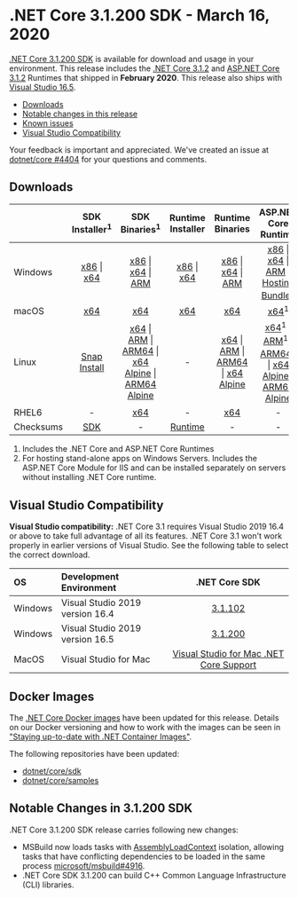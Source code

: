 # .NET Core 3.1.200 SDK - March 16, 2020
[.NET Core 3.1.200 SDK](https://dotnet.microsoft.com/download/dotnet/3.1) is available for download and usage in your environment. This release includes the [.NET Core 3.1.2](../3.1.2/3.1.2.md) and [ASP.NET Core 3.1.2](../3.1.2/3.1.2.md) Runtimes that shipped in **February 2020**. This release also  ships with [Visual Studio 16.5](https://learn.microsoft.com/visualstudio/releases/2019/release-notes).

* [Downloads](https://dotnet.microsoft.com/download/dotnet/3.1)
* [Notable changes in this release](#notable-changes-in-31200-sdk)
* [Known issues](../3.1-known-issues.md)
* [Visual Studio Compatibility](#visual-studio-compatibility)


Your feedback is important and appreciated. We've created an issue at [dotnet/core #4404](https://github.com/dotnet/core/issues/4404) for your questions and comments.


## Downloads

|           | SDK Installer<sup>1</sup>                        | SDK Binaries<sup>1</sup>                 | Runtime Installer                                        | Runtime Binaries                                 | ASP.NET Core Runtime           | Windows Desktop Runtime           |
| --------- | :------------------------------------------:     | :----------------------:                 | :---------------------------:                            | :-------------------------:                      | :-----------------:            |:-----------------:            |
| Windows   | [x86][dotnet-sdk-win-x86.exe] \| [x64][dotnet-sdk-win-x64.exe] | [x86][dotnet-sdk-win-x86.zip] \| [x64][dotnet-sdk-win-x64.zip] \| [ARM][dotnet-sdk-win-arm.zip] | [x86][dotnet-runtime-win-x86.exe] \| [x64][dotnet-runtime-win-x64.exe] | [x86][dotnet-runtime-win-x86.zip] \| [x64][dotnet-runtime-win-x64.zip] \| [ARM][dotnet-runtime-win-arm.zip]  | [x86][aspnetcore-runtime-win-x86.exe] \| [x64][aspnetcore-runtime-win-x64.exe] \| [ARM][aspnetcore-runtime-win-arm.zip] \|<br/> [Hosting Bundle][dotnet-hosting-win.exe]<sup>2</sup> | [x86][windowsdesktop-runtime-win-x86.exe] \| [x64][windowsdesktop-runtime-win-x64.exe] |
| macOS     | [x64][dotnet-sdk-osx-x64.pkg]  | [x64][dotnet-sdk-osx-x64.tar.gz]     | [x64][dotnet-runtime-osx-x64.pkg] | [x64][dotnet-runtime-osx-x64.tar.gz] | [x64][aspnetcore-runtime-osx-x64.tar.gz]<sup>1</sup> | - |
| Linux     |  [Snap Install][snap-install]  | [x64][dotnet-sdk-linux-x64.tar.gz] \| [ARM][dotnet-sdk-linux-arm.tar.gz] \| [ARM64][dotnet-sdk-linux-arm64.tar.gz] \| [x64 Alpine][dotnet-sdk-linux-musl-x64.tar.gz] \| [ARM64 Alpine][dotnet-runtime-linux-musl-arm64.tar.gz] | - | [x64][dotnet-runtime-linux-x64.tar.gz] \| [ARM][dotnet-runtime-linux-arm.tar.gz] \| [ARM64][dotnet-runtime-linux-arm64.tar.gz] \| [x64 Alpine][dotnet-runtime-linux-musl-x64.tar.gz] | [x64][aspnetcore-runtime-linux-x64.tar.gz]<sup>1</sup>  \| [ARM][aspnetcore-runtime-linux-arm.tar.gz]<sup>1</sup> \| [ARM64][aspnetcore-runtime-linux-arm64.tar.gz]<sup>1</sup> \| [x64 Alpine][aspnetcore-runtime-linux-musl-x64.tar.gz] \| [ARM64 Alpine][aspnetcore-runtime-linux-musl-arm64.tar.gz] | - |
| RHEL6     | -                                                | [x64][dotnet-sdk-rhel.6-x64.tar.gz]                    | -                                                        | [x64][dotnet-runtime-rhel.6-x64.tar.gz] | - |
| Checksums | [SDK][checksums-sdk]                             | -                                        | [Runtime][checksums-runtime]                             | - | - | - |

1. Includes the .NET Core and ASP.NET Core Runtimes
2. For hosting stand-alone apps on Windows Servers. Includes the ASP.NET Core Module for IIS and can be installed separately on servers without installing .NET Core runtime.

## Visual Studio Compatibility

**Visual Studio compatibility:** .NET Core 3.1 requires Visual Studio 2019 16.4 or above to take full advantage of all its features. .NET Core 3.1 won't work properly in earlier versions of Visual Studio. See the following table to select the correct download.

| OS | Development Environment | .NET Core SDK |
| :-- | :-- | :--: |
| Windows | Visual Studio 2019 version 16.4 | [3.1.102](3.1.2.md) |
| Windows | Visual Studio 2019 version 16.5 | [3.1.200](#downloads) |
| MacOS | Visual Studio for Mac | [Visual Studio for Mac .NET Core Support](https://learn.microsoft.com/visualstudio/mac/net-core-support) |

## Docker Images

The [.NET Core Docker images](https://hub.docker.com/r/microsoft/dotnet/) have been updated for this release. Details on our Docker versioning and how to work with the images can be seen in ["Staying up-to-date with .NET Container Images"](https://devblogs.microsoft.com/dotnet/staying-up-to-date-with-net-container-images/).

The following repositories have been updated:

* [dotnet/core/sdk](https://github.com/dotnet/dotnet-docker/blob/main/README.sdk.md)
* [dotnet/core/samples](https://github.com/dotnet/dotnet-docker/blob/main/README.samples.md)

## Notable Changes in 3.1.200 SDK

.NET Core 3.1.200 SDK release carries following new changes:

* MSBuild now loads tasks with [AssemblyLoadContext](https://learn.microsoft.com/dotnet/api/system.runtime.loader.assemblyloadcontext?view=netcore-3.1) isolation, allowing tasks that have conflicting dependencies to be loaded in the same process [microsoft/msbuild#4916](https://github.com/microsoft/msbuild/pull/4916).
* .NET Core SDK 3.1.200 can build C++ Common Language Infrastructure (CLI) libraries.


[blob-runtime]: https://builds.dotnet.microsoft.com/dotnet/Runtime/
[blob-sdk]: https://builds.dotnet.microsoft.com/dotnet/Sdk/
[release-notes]: 3.1.200-sdk.md
[snap-install]: 3.1.2-install-instructions.md

[checksums-runtime]: https://builds.dotnet.microsoft.com/dotnet/checksums/3.1.200-sha.txt
[checksums-sdk]: https://builds.dotnet.microsoft.com/dotnet/checksums/3.1.200-sha.txt

[linux-install]: https://learn.microsoft.com/dotnet/core/install/linux

[dotnet-blog]: https://devblogs.microsoft.com/dotnet/net-core-march-2020/

[//]: # ( Runtime 3.1.2)
[dotnet-runtime-linux-arm.tar.gz]: https://download.visualstudio.microsoft.com/download/pr/30ed47bb-c25b-431c-9cfd-7b942b07314f/5c92af345a5475ca58b6878dd974e1dc/dotnet-runtime-3.1.2-linux-arm.tar.gz
[dotnet-runtime-linux-arm64.tar.gz]: https://download.visualstudio.microsoft.com/download/pr/d3ee4d51-5cbf-4591-baf0-f9af7f9a07e7/59fa68462184d031275c2fa09cdf375d/dotnet-runtime-3.1.2-linux-arm64.tar.gz
[dotnet-runtime-linux-musl-arm64.tar.gz]: https://download.visualstudio.microsoft.com/download/pr/47b64547-75e5-43dc-9e2f-66e9d6b9d9ee/869b5417d9d7e4d141f9d2bdeb6b4e36/dotnet-runtime-3.1.2-linux-musl-arm64.tar.gz
[dotnet-runtime-linux-musl-x64.tar.gz]: https://download.visualstudio.microsoft.com/download/pr/21042b9d-8eca-497e-894b-97dde4a4e5d1/c486b0bec79041bc99619756017ad124/dotnet-runtime-3.1.2-linux-musl-x64.tar.gz
[dotnet-runtime-linux-x64.tar.gz]: https://download.visualstudio.microsoft.com/download/pr/38269fba-9fdb-4723-a14c-067cc316827d/53e4161da346d70404375fb8804ee91a/dotnet-runtime-3.1.2-linux-x64.tar.gz
[dotnet-runtime-osx-x64.pkg]: https://download.visualstudio.microsoft.com/download/pr/722d2a42-95c2-4555-ac7a-ec98313984e1/44979d85ec12073d69b3b64feec68ea6/dotnet-runtime-3.1.2-osx-x64.pkg
[dotnet-runtime-osx-x64.tar.gz]: https://download.visualstudio.microsoft.com/download/pr/f58e9293-6600-4de4-a9a8-53951e05ef4f/48d982fbd1d96d818474229a3da22672/dotnet-runtime-3.1.2-osx-x64.tar.gz
[dotnet-runtime-rhel.6-x64.tar.gz]: https://download.visualstudio.microsoft.com/download/pr/420238c8-c86c-4936-91cd-71afe82089a3/af53c9881a098c97c9be7815db0053a8/dotnet-runtime-3.1.2-rhel.6-x64.tar.gz
[dotnet-runtime-win-arm.zip]: https://download.visualstudio.microsoft.com/download/pr/8efe160b-187d-4efe-bef1-bb1aaa0cadf6/5127ae7085f9f0c1dcc8e479ced919a5/dotnet-runtime-3.1.2-win-arm.zip
[dotnet-runtime-win-x64.exe]: https://download.visualstudio.microsoft.com/download/pr/cfe420d5-084c-4590-b387-f89f3387d4c9/db4c577b995c54dee0530d8230e87145/dotnet-runtime-3.1.2-win-x64.exe
[dotnet-runtime-win-x64.zip]: https://download.visualstudio.microsoft.com/download/pr/12c4e2f0-eda2-42ca-908e-fcdb68550a5f/ca19066eba7c09b8c781ae7a84a7ba8d/dotnet-runtime-3.1.2-win-x64.zip
[dotnet-runtime-win-x86.exe]: https://download.visualstudio.microsoft.com/download/pr/dfedf8a5-c3cd-4b69-a5eb-8f9994e810f7/feeead4b3ae3b9e003917797c8356675/dotnet-runtime-3.1.2-win-x86.exe
[dotnet-runtime-win-x86.zip]: https://download.visualstudio.microsoft.com/download/pr/541f44b0-cda8-4559-9cff-860fca619767/599bc8f47a85a5c2892d3540c7b7dd6f/dotnet-runtime-3.1.2-win-x86.zip

[//]: # ( WindowsDesktop 3.1.2)
[windowsdesktop-runtime-win-x64.exe]: https://download.visualstudio.microsoft.com/download/pr/3240250e-6fe0-4258-af69-85abef6c00de/e01ee0af6c65d894f4a02bdf6705ec7b/windowsdesktop-runtime-3.1.2-win-x64.exe
[windowsdesktop-runtime-win-x86.exe]: https://download.visualstudio.microsoft.com/download/pr/b824906f-bd6e-4067-86a6-95c61620674d/cfcdab84a01cee94fdaa31271c3d4d47/windowsdesktop-runtime-3.1.2-win-x86.exe

[//]: # ( ASP 3.1.2)
[aspnetcore-runtime-linux-arm.tar.gz]: https://download.visualstudio.microsoft.com/download/pr/8ccacf09-e5eb-481b-a407-2398b08ac6ac/1cef921566cb9d1ca8c742c9c26a521c/aspnetcore-runtime-3.1.2-linux-arm.tar.gz
[aspnetcore-runtime-linux-arm64.tar.gz]: https://download.visualstudio.microsoft.com/download/pr/ec985ae1-e15c-4858-b586-de5f78956573/f585f8ffc303bbca6a711ecd61417a40/aspnetcore-runtime-3.1.2-linux-arm64.tar.gz
[aspnetcore-runtime-linux-musl-arm64.tar.gz]: https://download.visualstudio.microsoft.com/download/pr/927b34aa-08c7-411a-b1a1-1a0dbe28cb51/446dbeccd8130a18f6a1885a51d1babe/aspnetcore-runtime-3.1.2-linux-musl-arm64.tar.gz
[aspnetcore-runtime-linux-musl-x64.tar.gz]: https://download.visualstudio.microsoft.com/download/pr/d9ea89f5-935b-47e0-8734-118f8ea6d812/b84792a3ae72add68cd1dcfb9aebeaae/aspnetcore-runtime-3.1.2-linux-musl-x64.tar.gz
[aspnetcore-runtime-linux-x64.tar.gz]: https://download.visualstudio.microsoft.com/download/pr/2d72ee67-ac4d-42c6-97d9-a26a28201fc8/977ad14b99b6ed03dcefd6655789e43a/aspnetcore-runtime-3.1.2-linux-x64.tar.gz
[aspnetcore-runtime-osx-x64.tar.gz]: https://download.visualstudio.microsoft.com/download/pr/9593b373-38a1-454e-844f-da3b5d47b1f8/e6f69a1dda1af567079d949c63c5be85/aspnetcore-runtime-3.1.2-osx-x64.tar.gz
[aspnetcore-runtime-win-arm.zip]: https://download.visualstudio.microsoft.com/download/pr/b46a8ae4-63d2-4d3e-a230-71bd898b1f6d/b4fba45bad2e853c3a3dc687a459667e/aspnetcore-runtime-3.1.2-win-arm.zip
[aspnetcore-runtime-win-x64.exe]: https://download.visualstudio.microsoft.com/download/pr/326b33d1-6bbd-4149-ba35-c94784700674/c06386c2b09401fa94f9595617899d5d/aspnetcore-runtime-3.1.2-win-x64.exe
[aspnetcore-runtime-win-x64.zip]: https://download.visualstudio.microsoft.com/download/pr/6cc3f6a7-3a0f-441c-82a2-104fa93ef8b6/3c1395461545eb5321eb2816d4b3fecf/aspnetcore-runtime-3.1.2-win-x64.zip
[aspnetcore-runtime-win-x86.exe]: https://download.visualstudio.microsoft.com/download/pr/2c8e520e-d705-4b11-8854-518546133e27/13354ed8b42d8c2c52f75d7acffd0be4/aspnetcore-runtime-3.1.2-win-x86.exe
[aspnetcore-runtime-win-x86.zip]: https://download.visualstudio.microsoft.com/download/pr/02ee0d2a-92ea-4be2-bbfe-fe98a35bf1b6/bf581b5aebbf1825997b668310672fc5/aspnetcore-runtime-3.1.2-win-x86.zip
[dotnet-hosting-win.exe]: https://download.visualstudio.microsoft.com/download/pr/dd119832-dc46-4ccf-bc12-69e7bfa61b18/990843c6e0cbd97f9df68c94f6de6bb6/dotnet-hosting-3.1.2-win.exe

[//]: # ( SDK 3.1.200 )
[dotnet-sdk-linux-arm.tar.gz]: https://download.visualstudio.microsoft.com/download/pr/21a124fd-5bb7-403f-bdd2-489f9d21d695/b58fa90d19a5a5124d21dea94422868c/dotnet-sdk-3.1.200-linux-arm.tar.gz
[dotnet-sdk-linux-arm64.tar.gz]: https://download.visualstudio.microsoft.com/download/pr/781cb53b-046c-45fb-b18e-97ad65ff61a0/5c6ce7f4e031dad7cca0fdd5bcf4335b/dotnet-sdk-3.1.200-linux-arm64.tar.gz
[dotnet-sdk-linux-musl-x64.tar.gz]: https://download.visualstudio.microsoft.com/download/pr/fe5055c2-985b-4c56-a192-5115080cd9d1/cd04566572be946b8d13aa3a359b0d4c/dotnet-sdk-3.1.200-linux-musl-x64.tar.gz
[dotnet-sdk-linux-x64.tar.gz]: https://download.visualstudio.microsoft.com/download/pr/daec2daf-b458-4ae1-9046-b8ba09b5fb49/733e2d73b41640d6e6bdf1cc6b9ef03b/dotnet-sdk-3.1.200-linux-x64.tar.gz
[dotnet-sdk-osx-x64.pkg]: https://download.visualstudio.microsoft.com/download/pr/fd4c60cd-04a0-4175-ad80-e05d3d90e45e/e7e55bd77cdd6cc99c4ff37dc6fe1ce2/dotnet-sdk-3.1.200-osx-x64.pkg
[dotnet-sdk-osx-x64.tar.gz]: https://download.visualstudio.microsoft.com/download/pr/3512b211-e37f-485e-86f0-2a19cdf9524f/ef4ed10c27c3aa1b8e092e37bb105d56/dotnet-sdk-3.1.200-osx-x64.tar.gz
[dotnet-sdk-rhel.6-x64.tar.gz]: https://download.visualstudio.microsoft.com/download/pr/088fb73b-1465-4dba-bf98-920293ddfd71/3ef0d1c6f5bd04080b66f97262136bb0/dotnet-sdk-3.1.200-rhel.6-x64.tar.gz
[dotnet-sdk-win-arm.zip]: https://download.visualstudio.microsoft.com/download/pr/2e3f3555-ca32-47d0-a452-5af576b5cf56/6a7fbd81a327d2f7e42218e3ca35c75a/dotnet-sdk-3.1.200-win-arm.zip
[dotnet-sdk-win-x64.exe]: https://download.visualstudio.microsoft.com/download/pr/43660ad4-b4a5-449f-8275-a1a3fd51a8f7/a51eff00a30b77eae4e960242f10ed39/dotnet-sdk-3.1.200-win-x64.exe
[dotnet-sdk-win-x64.zip]: https://download.visualstudio.microsoft.com/download/pr/ac85ccb0-e761-489f-b5dd-ba5e52735c2b/dd89fcc72092ff6fc7f5f4cb9eea0de4/dotnet-sdk-3.1.200-win-x64.zip
[dotnet-sdk-win-x86.exe]: https://download.visualstudio.microsoft.com/download/pr/05b7bc3e-69b2-4226-ad11-db472130e6e8/50e04d3ed87cde4a7aa2d591051bfafb/dotnet-sdk-3.1.200-win-x86.exe
[dotnet-sdk-win-x86.zip]: https://download.visualstudio.microsoft.com/download/pr/cc20e4db-6503-4e2b-8079-180a2f2337a5/1ac3552de7b83fba030496920de3b584/dotnet-sdk-3.1.200-win-x86.zip


[//]: # ( Symbols )
